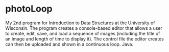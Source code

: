 # photoLoop
My 2nd program for Introduction to Data Structures at the University of Wisconsin. The program creates a console-based editor that allows a user to create, edit, save, and load a sequence of images (including the title of an image and length of time to display it). The control file the editor creates can then be uploaded and shown in a continuous loop. Java.
